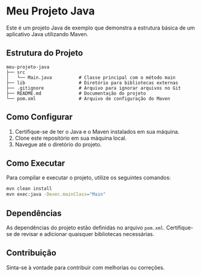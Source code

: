 # Meu Projeto Java

Este é um projeto Java de exemplo que demonstra a estrutura básica de um aplicativo Java utilizando Maven.

## Estrutura do Projeto

```
meu-projeto-java
├── src
│   └── Main.java          # Classe principal com o método main
├── lib                    # Diretório para bibliotecas externas
├── .gitignore             # Arquivo para ignorar arquivos no Git
├── README.md              # Documentação do projeto
└── pom.xml                # Arquivo de configuração do Maven
```

## Como Configurar

1. Certifique-se de ter o Java e o Maven instalados em sua máquina.
2. Clone este repositório em sua máquina local.
3. Navegue até o diretório do projeto.

## Como Executar

Para compilar e executar o projeto, utilize os seguintes comandos:

```bash
mvn clean install
mvn exec:java -Dexec.mainClass="Main"
```

## Dependências

As dependências do projeto estão definidas no arquivo `pom.xml`. Certifique-se de revisar e adicionar quaisquer bibliotecas necessárias.

## Contribuição

Sinta-se à vontade para contribuir com melhorias ou correções.